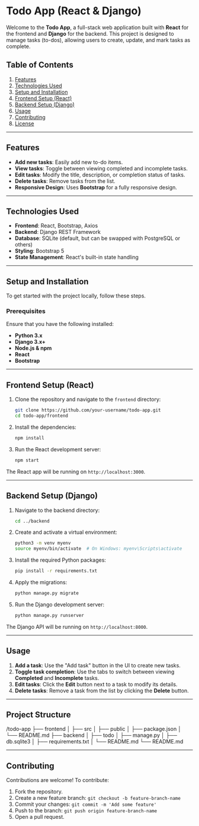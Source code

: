 # Todo App (React & Django)

Welcome to the **Todo App**, a full-stack web application built with **React** for the frontend and **Django** for the backend. This project is designed to manage tasks (to-dos), allowing users to create, update, and mark tasks as complete.

## Table of Contents

1. [Features](#features)
2. [Technologies Used](#technologies-used)
3. [Setup and Installation](#setup-and-installation)
4. [Frontend Setup (React)](#frontend-setup-react)
5. [Backend Setup (Django)](#backend-setup-django)
6. [Usage](#usage)
7. [Contributing](#contributing)
8. [License](#license)

---

## Features

- **Add new tasks**: Easily add new to-do items.
- **View tasks**: Toggle between viewing completed and incomplete tasks.
- **Edit tasks**: Modify the title, description, or completion status of tasks.
- **Delete tasks**: Remove tasks from the list.
- **Responsive Design**: Uses **Bootstrap** for a fully responsive design.

---

## Technologies Used

- **Frontend**: React, Bootstrap, Axios
- **Backend**: Django REST Framework
- **Database**: SQLite (default, but can be swapped with PostgreSQL or others)
- **Styling**: Bootstrap 5
- **State Management**: React's built-in state handling

---

## Setup and Installation

To get started with the project locally, follow these steps.

### Prerequisites

Ensure that you have the following installed:
- **Python 3.x**
- **Django 3.x+**
- **Node.js & npm**
- **React**
- **Bootstrap**

---

## Frontend Setup (React)

1. Clone the repository and navigate to the `frontend` directory:
    ```bash
    git clone https://github.com/your-username/todo-app.git
    cd todo-app/frontend
    ```

2. Install the dependencies:
    ```bash
    npm install
    ```

3. Run the React development server:
    ```bash
    npm start
    ```

The React app will be running on `http://localhost:3000`.

---

## Backend Setup (Django)

1. Navigate to the backend directory:
    ```bash
    cd ../backend
    ```

2. Create and activate a virtual environment:
    ```bash
    python3 -m venv myenv
    source myenv/bin/activate  # On Windows: myenv\Scripts\activate
    ```

3. Install the required Python packages:
    ```bash
    pip install -r requirements.txt
    ```

4. Apply the migrations:
    ```bash
    python manage.py migrate
    ```

5. Run the Django development server:
    ```bash
    python manage.py runserver
    ```

The Django API will be running on `http://localhost:8000`.

---

## Usage

1. **Add a task**: Use the "Add task" button in the UI to create new tasks.
2. **Toggle task completion**: Use the tabs to switch between viewing **Completed** and **Incomplete** tasks.
3. **Edit tasks**: Click the **Edit** button next to a task to modify its details.
4. **Delete tasks**: Remove a task from the list by clicking the **Delete** button.

---

## Project Structure
/todo-app ├── frontend │ ├── src │ ├── public │ ├── package.json │ └── README.md ├── backend │ ├── todo │ ├── manage.py │ ├── db.sqlite3 │ ├── requirements.txt │ └── README.md └── README.md

---

## Contributing

Contributions are welcome! To contribute:

1. Fork the repository.
2. Create a new feature branch: `git checkout -b feature-branch-name`
3. Commit your changes: `git commit -m 'Add some feature'`
4. Push to the branch: `git push origin feature-branch-name`
5. Open a pull request.

